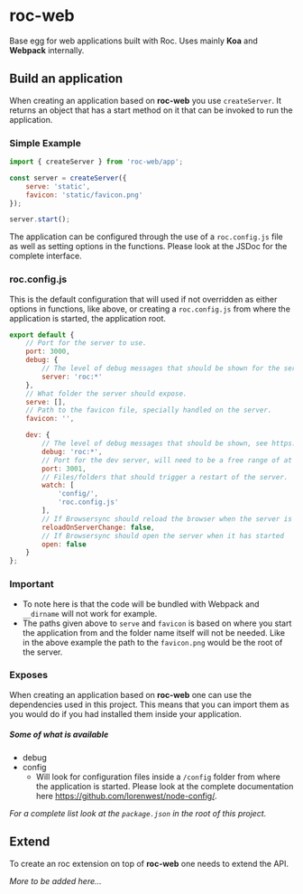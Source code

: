 # roc-web

Base egg for web applications built with Roc. Uses mainly __Koa__ and __Webpack__ internally.

## Build an application
When creating an application based on __roc-web__ you use `createServer`. It returns an object that has a start method on it that can be invoked to run the application.

### Simple Example
```javascript
import { createServer } from 'roc-web/app';

const server = createServer({
    serve: 'static',
    favicon: 'static/favicon.png'
});

server.start();
```

The application can be configured through the use of a `roc.config.js` file as well as setting options in the functions. Please look at the JSDoc for the complete interface.

### roc.config.js
This is the default configuration that will used if not overridden as either options in functions, like above, or creating a `roc.config.js` from where the application is started, the application root.
```javascript
export default {
    // Port for the server to use.
    port: 3000,
    debug: {
        // The level of debug messages that should be shown for the server, see https://www.npmjs.com/package/debug
        server: 'roc:*'
    },
    // What folder the server should expose.
    serve: [],
    // Path to the favicon file, specially handled on the server.
    favicon: '',

    dev: {
        // The level of debug messages that should be shown, see https://www.npmjs.com/package/debug
        debug: 'roc:*',
        // Port for the dev server, will need to be a free range of at least 3.
        port: 3001,
        // Files/folders that should trigger a restart of the server.
        watch: [
            'config/',
            'roc.config.js'
        ],
        // If Browsersync should reload the browser when the server is rebuilt.
        reloadOnServerChange: false,
        // If Browsersync should open the server when it has started
        open: false
    }
};
```

### Important
* To note here is that the code will be bundled with Webpack and `__dirname` will not work for example.
* The paths given above to `serve` and `favicon` is based on where you start the application from and the folder name itself will not be needed. Like in the above example the path to the `favicon.png` would be the root of the server.

### Exposes
When creating an application based on __roc-web__ one can use the dependencies used in this project. This means that you can import them as you would do if you had installed them inside your application.

##### Some of what is available
* debug
* config
    * Will look for configuration files inside a `/config` folder from where the application is started. Please look at the complete documentation here https://github.com/lorenwest/node-config/.

_For a complete list look at the `package.json` in the root of this project._

## Extend
To create an roc extension on top of __roc-web__ one needs to extend the API.

_More to be added here…_
